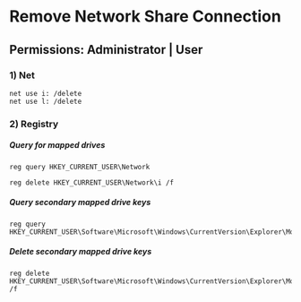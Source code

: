 # Remove Network Share Connection

## Permissions: Administrator | User

### 1) Net

    net use i: /delete
    net use l: /delete

### 2) Registry

##### Query for mapped drives
 
    reg query HKEY_CURRENT_USER\Network

    reg delete HKEY_CURRENT_USER\Network\i /f

##### Query secondary mapped drive keys

    reg query HKEY_CURRENT_USER\Software\Microsoft\Windows\CurrentVersion\Explorer\MountPoints2

##### Delete secondary mapped drive keys

    reg delete HKEY_CURRENT_USER\Software\Microsoft\Windows\CurrentVersion\Explorer\MountPoints2\##DC01#IT /f
